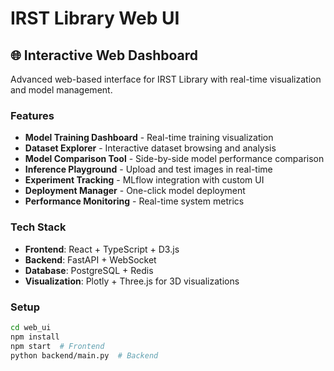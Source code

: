 # IRST Library Web UI

## 🌐 Interactive Web Dashboard

Advanced web-based interface for IRST Library with real-time visualization and model management.

### Features

- **Model Training Dashboard** - Real-time training visualization
- **Dataset Explorer** - Interactive dataset browsing and analysis
- **Model Comparison Tool** - Side-by-side model performance comparison
- **Inference Playground** - Upload and test images in real-time
- **Experiment Tracking** - MLflow integration with custom UI
- **Deployment Manager** - One-click model deployment
- **Performance Monitoring** - Real-time system metrics

### Tech Stack

- **Frontend**: React + TypeScript + D3.js
- **Backend**: FastAPI + WebSocket
- **Database**: PostgreSQL + Redis
- **Visualization**: Plotly + Three.js for 3D visualizations

### Setup

```bash
cd web_ui
npm install
npm start  # Frontend
python backend/main.py  # Backend
```
